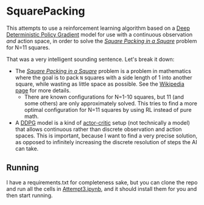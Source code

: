 # SquarePacking

This attempts to use a reinforcement learning algorithm based on a [Deep Deterministic Policy Gradient](https://spinningup.openai.com/en/latest/algorithms/ddpg.html) model for use with a continuous observation *and* action space, in order to solve the [*Square Packing in a Square*](https://en.wikipedia.org/wiki/Square_packing) problem for N=11 squares.

That was a very intelligent sounding sentence. Let's break it down:
- The [*Square Packing in a Square*](https://en.wikipedia.org/wiki/Square_packing) problem is a problem in mathematics where the goal is to pack `N` squares with a side length of 1 into another square, while wasting as little space as possible. See the [Wikipedia page](https://en.wikipedia.org/wiki/Square_packing) for more details.
    - There are known configurations for N=1-10 squares, but 11 (and some others) are only approximately solved. This tries to find a more optimal configuration for N=11 squares by using RL instead of pure math.
- A [DDPG](https://spinningup.openai.com/en/latest/algorithms/ddpg.html) model is a kind of [actor-critic](https://www.mathworks.com/help/reinforcement-learning/ref/rl.agent.rlacagent.html) setup (not technically a model) that allows continuous rather than discrete observation and action spaces. This is important, because I want to find a very precise solution, as opposed to infinitely increasing the discrete resolution of steps the AI can take.


## Running
I have a requirements.txt for completeness sake, but you can clone the repo and run all the cells in [Attempt3.ipynb](Attempt3.ipynb), and it should install them for you and then start running.
